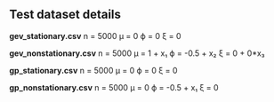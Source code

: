 ## Test dataset details


**gev_stationary.csv**
n = 5000
μ = 0
ϕ = 0
ξ = 0

**gev_nonstationary.csv**
n = 5000
μ = 1 + x₁
ϕ = -0.5 + x₂
ξ = 0 + 0*x₃

**gp_stationary.csv**
n = 5000
μ = 0
ϕ = 0
ξ = 0

**gp_nonstationary.csv**
n = 5000
μ = 0
ϕ = -0.5 + x₁ 
ξ = 0 

